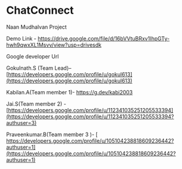 # ChatConnect
Naan Mudhalvan Project

Demo Link - https://drive.google.com/file/d/16bVVtuBRxv1IhpGTy-hwh9qwxXL1Msvv/view?usp=drivesdk

Google developer Url

Gokulnath.S (Team  Lead)– 
        [https://developers.google.com/profile/u/gokul613](https://developers.google.com/profile/u/gokul613)

Kabilan.A(Team member 1)- 
      https://g.dev/kabi2003
      
Jai.S(Team member 2) -
       [https://developers.google.com/profile/u/112341035251205533394](https://developers.google.com/profile/u/112341035251205533394?authuser=3)
       
Praveenkumar.B(Team member 3 )-
       [ https://developers.google.com/profile/u/105104238818609236442?authuser=1](https://developers.google.com/profile/u/105104238818609236442?authuser=1)

